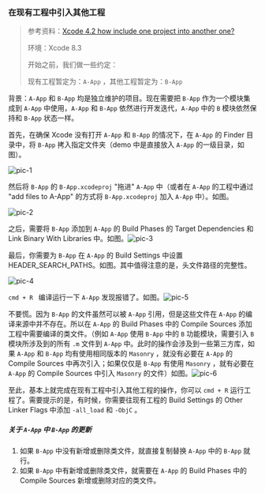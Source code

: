 ### 在现有工程中引入其他工程

> 参考资料：[Xcode 4.2 how include one project into another one?](https://stackoverflow.com/questions/9370518/xcode-4-2-how-include-one-project-into-another-one)
>
> 环境：Xcode 8.3
>
> 开始之前，我们做一些约定：
>
> 现有工程暂定为：`A-App` ，其他工程暂定为：`B-App` 

背景：`A-App` 和 `B-App` 均是独立维护的项目。现在需要把 `B-App` 作为一个模块集成到 `A-App` 中使用，`A-App` 和 `B-App` 依然进行开发迭代，`A-App` 中的 `B` 模块依然保持和 `B-App` 状态一样。



首先，在确保 Xcode 没有打开 `A-App` 和 `B-App` 的情况下，在 `A-App` 的 Finder 目录中，将 `B-App` 拷入指定文件夹（demo 中是直接放入 `A-App` 的一级目录，如图）。

![pic-1](/Users/zl/Desktop/TesT-s/OC-Test/projectAddProj/pic-1.png)



然后将 `B-App` 的 `B-App.xcodeproj` "拖进" `A-App` 中（或者在 `A-App` 的工程中通过 "add files to A-App" 的方式将 `B-App.xcodeproj` 加入 `A-App` 中）。如图。

![pic-2](/Users/zl/Desktop/TesT-s/OC-Test/projectAddProj/pic-2.png)



之后，需要将 `B-App` 添加到 `A-App` 的 Build Phases 的 Target Dependencies 和 Link Binary With Libraries 中。如图。![pic-3](/Users/zl/Desktop/TesT-s/OC-Test/projectAddProj/pic-3.png)



最后，你需要为 `B-App` 在 `A-App` 的 Build Settings 中设置 HEADER_SEARCH_PATHS。如图。其中值得注意的是，头文件路径的完整性。

![pic-4](/Users/zl/Desktop/TesT-s/OC-Test/projectAddProj/pic-4.png)



`cmd + R ` 编译运行一下 `A-App` 发现报错了。如图。![pic-5](/Users/zl/Desktop/TesT-s/OC-Test/projectAddProj/pic-5.png)



不要慌。因为 `B-App` 的文件虽然可以被 `A-App` 引用，但是这些文件在 `A-App` 的编译来源中并不存在。所以在 `A-App` 的 Build Phases 中的 Compile Sources 添加工程中需要编译的类文件。（例如 `A-App` 使用 `B-App` 中的 `B` 功能模块，需要引入 `B` 模块所涉及到的所有 `.m` 文件到 `A-App` 中。此时的操作会涉及到一些第三方库，如果 `A-App` 和 `B-App` 均有使用相同版本的 `Masonry` ，就没有必要在 `A-App` 的 Compile Sources 中再次引入；如果仅仅是 `B-App` 有使用 `Masonry` ，就有必要在 `A-App` 的 Compile Sources 中引入 `Masonry` 的文件）如图。![pic-6](/Users/zl/Desktop/TesT-s/OC-Test/projectAddProj/pic-6.png)



至此，基本上就完成在现有工程中引入其他工程的操作，你可以 `cmd + R` 运行工程了。需要提示的是，有时候，你需要往现有工程的 Build Settings 的 Other Linker Flags 中添加 `-all_load` 和 `-ObjC` 。 



##### 关于 `A-App` 中 `B-App` 的更新

1. 如果 `B-App` 中没有新增或删除类文件，就直接复制替换 `A-App` 中的 `B-App` 就行。
2. 如果 `B-App` 中有新增或删除类文件，就需要在 `A-App` 的 Build Phases 中的 Compile Sources 新增或删除对应的类文件。